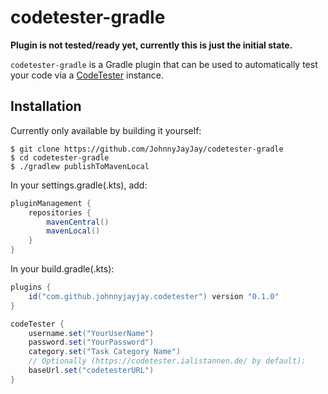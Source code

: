 # codetester-gradle

**Plugin is not tested/ready yet, currently this is just the initial state.**

`codetester-gradle` is a Gradle plugin that can be used to automatically test your code via a 
[CodeTester](https://github.com/I-Al-Istannen/SimpleCodeTester) instance.

## Installation
Currently only available by building it yourself:

```
$ git clone https://github.com/JohnnyJayJay/codetester-gradle
$ cd codetester-gradle
$ ./gradlew publishToMavenLocal
```

In your settings.gradle(.kts), add: 
```gradle
pluginManagement {
    repositories {
        mavenCentral()
        mavenLocal()
    }
}
```

In your build.gradle(.kts):
```gradle
plugins {
    id("com.github.johnnyjayjay.codetester") version "0.1.0"
}

codeTester {
    username.set("YourUserName")
    password.set("YourPassword")
    category.set("Task Category Name")
    // Optionally (https://codetester.ialistannen.de/ by default):
    baseUrl.set("codetesterURL")
}
```